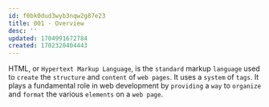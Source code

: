 ```yaml
---
id: f0bk0dud3wyb3nqw2g87e23
title: 001 - Overview
desc: ''
updated: 1704991672784
created: 1702320404443
---
```


HTML, or `Hypertext Markup Language`, is the `standard` markup `language` used to `create` the `structure` and `content` of `web pages`. It uses a `system` of `tags`. It plays a fundamental role in web development by `providing` a `way` to `organize` and `format` the various `elements` on a `web page`.